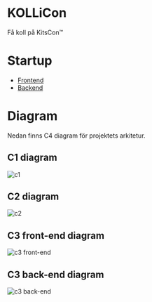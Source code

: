 # KOLLiCon

Få koll på KitsCon™

# Startup

- [Frontend](./frontend/README.md)
- [Backend](./backend/README.md)

# Diagram

Nedan finns C4 diagram för projektets arkitetur.

## C1 diagram

![c1](.docs/diagrams/c1-kollicon.png "C1 diagram")

## C2 diagram

![c2](.docs/diagrams/c2-kollicon.png "C2 diagram")

## C3 front-end diagram

![c3 front-end](.docs/diagrams/c3-frontend-kollicon.png "C3 front-end diagram")

## C3 back-end diagram

![c3 back-end](.docs/diagrams/c3-backend-kollicon.png "C3 back-end diagram")
